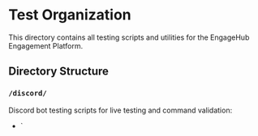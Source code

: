 # Test Organization

This directory contains all testing scripts and utilities for the EngageHub Engagement Platform.

## Directory Structure

### `/discord/`
Discord bot testing scripts for live testing and command validation:
- `